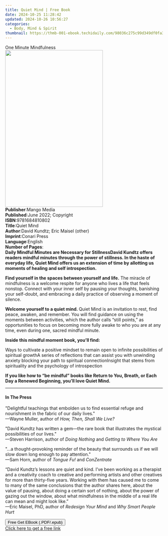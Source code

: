 ```yaml
---
title: Quiet Mind | Free Book
date: 2024-10-25 11:28:42
updated: 2024-10-26 10:56:27
categories:
  - Body, Mind & Spirit
thumbnail: https://thmb-001-ebook.techidaily.com/98036c275c99d349df0fa385431c5eeeb6e465974c3f29fc5eaa21252c1f0335.jpg
---
```

<main id="book-container">
  <div class="flex flex-col">
    <div class="book-brief flex-1 py-6 px-4 sm:p-6 md:py-10 md:px-8">
      <!-- brief-->
      <div class="book-brief-main">One Minute Mindfulness</div>
    </div>
    <div
      class="book-meta-info flex-1 grid gap-4 col-start-1 col-end-3 row-start-1 sm:mb-6 sm:grid-cols-4 lg:gap-6 lg:col-start-2 lg:row-end-6 lg:row-span-6 lg:mb-0"
    >
      <div
        class="book-meta-info-left place-content-center mt-4 p-4 text-sm leading-6 col-start-2 col-span-2 dark:text-slate-400"
      >
        <img
          class="w-full h-500 object-cover rounded-lg sm:h-255 sm:col-span-2 lg:col-span-full"
          src="https://img-001-ebook.techidaily.com/bd468c08164e7be20e9024a34dd7c2ed6c1acad5815f2bd7df05ea8c4d83f9f4.jpg"
          alt=""
          width="312"
          height="500"
        />
      </div>
      <div
        class="book-meta-info-right mt-2 col-start-1 row-start-2 col-span-3 self-center"
      >
        <!-- meta data  -->
        <div class="flex flex-col px-4 md:px-8">
          <div class="flex-1">
            <strong>Publisher</strong>:<span class="px-2">Mango Media</span>
          </div>
          <div class="flex-1">
            <strong>Published</strong>:<span class="px-2"
              >June 2022; Copyright</span
            >
          </div>
          <div class="flex-1">
            <strong>ISBN</strong>:<span class="px-2">9781684810802</span>
          </div>
          <div class="flex-1">
            <strong>Title</strong>:<span class="px-2">Quiet Mind</span>
          </div>
          <div class="flex-1">
            <strong>Author</strong>:<span class="px-2"
              >David Kundtz; Eric Maisel (other)</span
            >
          </div>
          <div class="flex-1">
            <strong>Imprint</strong>:<span class="px-2">Conari Press</span>
          </div>
          <div class="flex-1">
            <strong>Language</strong>:<span class="px-2">English</span>
          </div>
          <div class="flex-1">
            <strong>Number of Pages</strong>:<span class="px-2"></span>
          </div>
        </div>
      </div>
    </div>
    <div class="book-description flex-1 py-6 px-4 sm:p-6 md:py-10 md:px-8">
      <div class="book-description-main">
        <div accordion-content="" id="description">
          <strong
            ><b>Daily Mindful Minutes are Necessary for Stillness</b></strong
          ><strong
            ><b
              >David Kundtz offers readers mindful minutes through the power of
              stillness. In the haste of everyday life, Quiet Mind offers us an
              extension of time by allotting us moments of healing and self
              introspection.&nbsp;</b
            ></strong
          >
          <p>
            <b>Find yourself in the spaces between yourself and life.</b> The
            miracle of mindfulness is a welcome respite for anyone who lives a
            life that feels nonstop. Connect with your inner self by pausing
            your thoughts, banishing your self-doubt, and embracing a daily
            practice of observing a moment of silence.&nbsp;
          </p>
          <p>
            <b>Welcome yourself to a quiet mind. </b>Quiet Mind is an invitation
            to rest, find peace, awaken, and remember. You will find guidance on
            using the moments between activities, which the author calls “still
            points,” as opportunities to focus on becoming more fully awake to
            who you are at any time, even during one, sacred mindful minute.
          </p>
          <p><b>Inside this mindful moment book, you’ll find:</b></p>
          Ways to cultivate a positive mindset to remain open to infinite
          possibilities of spiritual growthA series of reflections that can
          assist you with unwinding anxiety blocking your path to spiritual
          connectionInsight that stems from spirituality and the psychology of
          introspection&nbsp;
          <p></p>
          <p>
            <b
              >If you like how to “be mindful” books like Return to You, Breath,
              or Each Day a Renewed Beginning, you’ll love Quiet Mind.</b
            >
          </p>
        </div>
        <div class="accordion-fader"></div>
      </div>
    </div>
    <div class="book-excerpts flex-1 py-6 px-4 sm:p-6 md:py-10 md:px-8">
      <!-- excerpts-->
      <div class="book-excerpts-main">
        <hr />
        <h4 class="placeholder placeholder-heading">
          <span>In The Press</span>
        </h4>
        <p></p>
        <p>
          "Delightful teachings that embolden us to find essential refuge and
          nourishment in the fabric of our daily lives."<br />—Wayne Muller,
          author of <i>How, Then, Shall We Live?</i>
        </p>
        <p>
          "David Kundtz has written a gem—the rare book that illustrates the
          mystical possibilities of our lives."<br />—Steven Harrison, author of
          <i>Doing Nothing</i> and <i>Getting to Where You Are</i>
        </p>
        <p>
          "...a thought-provoking reminder of the beauty that surrounds us if we
          will slow down long enough to pay attention."<br />—Sam Horn, author
          of <i>Tongue Fu!</i> and <i>ConZentrate</i>
        </p>
        <p>
          “David Kundtz’s lessons are quiet and kind. I’ve been working as a
          therapist and a creativity coach to creative and performing artists
          and other creatives for more than thirty-five years. Working with them
          has caused me to come to many of the same conclusions that the author
          shares here, about the value of pausing, about doing a certain sort of
          nothing, about the power of gazing out the window, about what
          mindfulness in the middle of a real life can mean and might look
          like.”<br />—Eric Maisel, PhD, author of <i>Redesign Your Mind</i> and
          <i> Why Smart People Hurt</i>
        </p>
        <p></p>
      </div>
    </div>
    <div
      class="book-about-author flex-1 py-6 px-4 sm:p-6 md:py-10 md:px-8"
    ></div>
    <div class="book-free-get flex-1 py-6 px-4 sm:p-6 md:py-10 md:px-8">
      <button
        id="btn-free-get"
        class="bg-blue-500 hover:bg-blue-700 text-white font-bold py-2 px-4 rounded"
      >
        Free Get EBook (.PDF/.epub)
      </button>
      <div id="countdown-display" class="px-2 text-lg mt-2"></div>
      <a
        id="free-link"
        class="hidden bg-blue-500 hover:bg-blue-700 text-white font-bold py-2 px-4 rounded"
        href="https://www.ebooks.com/en-us/book/210534058/quiet-mind/david-kundtz/"
        target="_blank"
        >Click here to get a free link</a
      >
    </div>
    <script>
      let countdownTime = 0;
      let countdownInterval = null;
      document
        .getElementById('btn-free-get')
        .addEventListener('click', startCountdown);
      function startCountdown() {
        countdownTime = new Date().getTime() + 60000 * 3;
        countdownInterval = setInterval(updateCountdown, 1000);
        document.getElementById('btn-free-get').disabled = true;
        document
          .getElementById('btn-free-get')
          .classList.add('bg-gray-500', 'cursor-not-allowed');
      }
      function updateCountdown() {
        let currentTime = new Date().getTime();
        let timeLeft = countdownTime - currentTime;
        let secondsLeft = Math.floor(timeLeft / 1000);
        document.getElementById('countdown-display').innerHTML =
          `Remaining time: ${secondsLeft} seconds.`;
        if (secondsLeft <= 0) {
          clearInterval(countdownInterval);
          document.getElementById('btn-free-get').classList.add('hidden');
          document.getElementById('free-link').classList.remove('hidden');
          document.getElementById('countdown-display').innerHTML = '';
        }
      }
    </script>
  </div>
</main>
